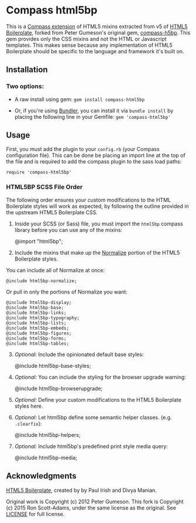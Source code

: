 # Compass html5bp

This is a [Compass extension](http://compass-style.org/help/tutorials/extensions/) of HTML5 mixins extracted from v5 of [HTML5 Boilerplate](http://html5boilerplate.com), forked from Peter Gumeson's original gem, [compass-h5bp](https://github.com/sporkd/compass-h5bp).
This gem provides only the CSS mixins and not the HTML or Javascript templates. This makes sense because any
implementation of HTML5 Boilerplate should be specific to the language and framework it's built on.

## Installation

### Two options:
* A raw install using gem:
`gem install compass-html5bp`

* Or, if you're using [Bundler](http://gembundler.com/), you can install it via `bundle install` by placing the following line in your Gemfile: `gem 'compass-html5bp'`

## Usage

First, you must add the plugin to your `config.rb` (your Compass configuration file). This can be done be placing an
import line at the top of the file and is required to add the compass plugin to the sass load paths:

    require 'compass-html5bp'

### HTML5BP SCSS File Order
The following order ensures your custom modifications to the HTML Boilerplate styles will work as expected, by following the outline provided in the upstream HTML5 Boilerplate CSS.

1. Inside your SCSS (or Sass) file, you must import the `html5bp` compass library before you can use any of the mixins:

    @import "html5bp";

2. Include the mixins that make up the [Normalize](http://necolas.github.com/normalize.css) portion of the HTML5
Boilerplate styles.

You can include all of Normalize at once:

    @include html5bp-normalize;

 Or pull in only the portions of Normalize you want:

    @include html5bp-display;
    @include html5bp-base;
    @include html5bp-links;
    @include html5bp-typography;
    @include html5bp-lists;
    @include html5bp-embeds;
    @include html5bp-figures;
    @include html5bp-forms;
    @include html5bp-tables;

3. *Optional:* Include the opinionated default base styles:

    @include html5bp-base-styles;

4. *Optional:* You can include the styling for the browser upgrade warning:

    @include html5bp-browserupgrade;

5. *Optional:* Define your custom modifications to the HTML5 Boilerplate styles here.

6. *Optional:* Let html5bp define some semantic helper classes. (e.g. `.clearfix`):

    @include html5bp-helpers;

7. *Optional:* Include html5bp's predefined print style media query:

    @include html5bp-media;

## Acknowledgments

[HTML5 Boilerplate](http://html5boilerplate.com), created by by Paul Irish and Divya Manian.

Original work is Copyright (c) 2012 Peter Gumeson.
This fork is Copyright (c) 2015 Ron Scott-Adams, under the same license as the original.
See [LICENSE](https://github.com/tohuw/compass-html5bp/blob/master/LICENSE) for full license.
